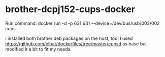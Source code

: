 # brother-dcpj152-cups-docker

Run command:  docker run -d -p 631:631 --device=/dev/bus/usb/003/002 cups

i installed both brother deb packages on the host, too!
I used https://github.com/olbat/dockerfiles/tree/master/cupsd as base but modified it a bit to fit my needs. 
